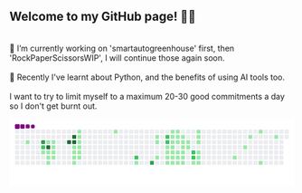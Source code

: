 ## Welcome to my GitHub page! 👋😎
<br>
🤔 I’m currently working on 'smartautogreenhouse' first, then 'RockPaperScissorsWIP', I will continue those again soon.
<br>
<br>
🧐 Recently I've learnt about Python, and the benefits of using AI tools too.
<br>
<br>
I want to try to limit myself to a maximum 20-30 good commitments a day so I don't get burnt out.

![snake gif](https://github.com/mattrich98/mattrich98/blob/output/github-contribution-grid-snake.gif)

